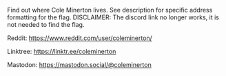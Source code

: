 Find out where Cole Minerton lives. See description for specific address formatting for the flag.
DISCLAIMER: The discord link no longer works, it is not needed to find the flag.

Reddit: https://www.reddit.com/user/coleminerton/

Linktree: https://linktr.ee/coleminerton

Mastodon: https://mastodon.social/@coleminerton
